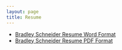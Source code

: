 ```yaml
---
layout: page
title: Resume
---
```

<ul>
  <li><a href="{{ '/static/Bradley_Schneider_Resume.docx' | relative_url }}">Bradley Schneider Resume Word Format</a></li>
  <li><a href="{{ '/static/Bradley_Schneider_Resume.pdf' | relative_url }}">Bradley Schneider Resume PDF Format</a></li>
</ul>
